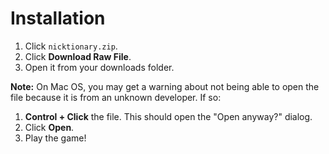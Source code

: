 # Installation

1. Click `nicktionary.zip`.
2. Click **Download Raw File**.
3. Open it from your downloads folder.

**Note:** On Mac OS, you may get a warning about not being able to open the file because it is from an unknown developer. If so:

1. **Control + Click** the file. This should open the "Open anyway?" dialog.
2. Click **Open**.
3. Play the game!

